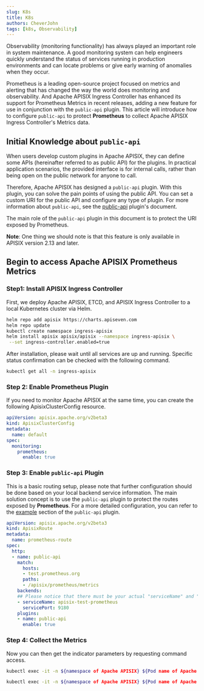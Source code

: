 ```yaml
---
slug: K8s
title: K8s
authors: CheverJohn
tags: [k8s, Observability]
---
```


Observability (monitoring functionality) has always played an important role in system maintenance. A good monitoring system can help engineers quickly understand the status of services running in production environments and can locate problems or give early warning of anomalies when they occur.

Prometheus is a leading open-source project focused on metrics and alerting that has changed the way the world does monitoring and observability. And Apache APISIX Ingress Controller has enhanced its support for Prometheus Metrics in recent releases, adding a new feature for use in conjunction with the `public-api` plugin. This article will introduce how to configure `public-api` to protect **Prometheus** to collect Apache APISIX Ingress Controller's Metrics data.



## Initial Knowledge about `public-api`

When users develop custom plugins in Apache APISIX, they can define some APIs (hereinafter referred to as public API) for the plugins. In practical application scenarios, the provided interface is for internal calls, rather than being open on the public network for anyone to call.

Therefore, Apache APISIX has designed a `public-api` plugin. With this plugin, you can solve the pain points of using the public API. You can set a custom URI for the public API and configure any type of plugin. For more information about `public-api`, see the [public-api](https://apisix.apache.org/docs/apisix/plugins/public-api/) plugin's document.

The main role of the `public-api` plugin in this document is to protect the URI exposed by Prometheus.

**Note**: One thing we should note is that this feature is only available in APISIX version 2.13 and later.



## Begin to access Apache APISIX Prometheus Metrics

### Step1: Install APISIX Ingress Controller

First, we deploy Apache APISIX, ETCD, and APISIX Ingress Controller to a local Kubernetes cluster via Helm.

```sh
helm repo add apisix https://charts.apiseven.com
helm repo update
kubectl create namespace ingress-apisix
helm install apisix apisix/apisix --namespace ingress-apisix \
 --set ingress-controller.enabled=true
```

After installation, please wait until all services are up and running. Specific status confirmation can be checked with the following command.

```sh
kubectl get all -n ingress-apisix
```

### Step 2: Enable Prometheus Plugin

If you need to monitor Apache APISIX at the same time, you can create the following ApisixClusterConfig resource.

```yaml
apiVersion: apisix.apache.org/v2beta3
kind: ApisixClusterConfig
metadata:
  name: default
spec:
  monitoring:
    prometheus:
      enable: true
```



### Step 3: Enable `public-api` Plugin

This is a basic routing setup, please note that further configuration should be done based on your local backend service information. The main solution concept is to use the `public-api` plugin to protect the routes exposed by **Prometheus**. For a more detailed configuration, you can refer to the [example](https://apisix.apache.org/zh/docs/apisix/plugins/public-api/#example) section of the `public-api` plugin.

```yaml
apiVersion: apisix.apache.org/v2beta3
kind: ApisixRoute
metadata:
  name: prometheus-route
spec:
  http:
  - name: public-api
    match:
      hosts:
      - test.prometheus.org
      paths:
      - /apisix/prometheus/metrics
    backends:
    ## Please notice that there must be your actual "serviceName" and "servicePort"
    - serviceName: apisix-test-prometheus
      servicePort: 9180
    plugins:
    - name: public-api
      enable: true
```



### Step 4: Collect the Metrics

Now you can then get the indicator parameters by requesting command access.

```sh
kubectl exec -it -n ${namespace of Apache APISIX} ${Pod name of Apache APISIX} -- curl http://127.0.0.1:9180/apisix/admin/routes -H 'X-API-Key: edd1c9f034335f136f87ad84b625c8f1'

kubectl exec -it -n ${namespace of Apache APISIX} ${Pod name of Apache APISIX} -- curl http://127.0.0.1:9080/headers -H 'Host: test.prometheus.org'
```

